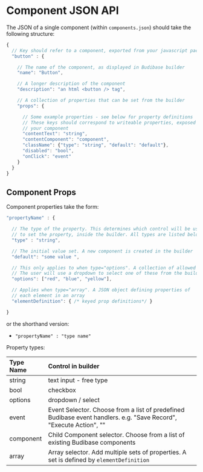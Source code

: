 # Component JSON API

The JSON of a single component \(within `components.json`\) should take the following structure:

```javascript
{
  // Key should refer to a component, exported from your javascript package 
  "button" : {

    // The name of the component, as displayed in Budibase builder 
    "name": "Button", 

    // A longer description of the component 
    "description": "an html <button /> tag",

    // A collection of properties that can be set from the builder 
    "props": {

      // Some example properties - see below for property definitions 
      // These keys should correspond to writeable properties, exposed by
      // your component 
      "contentText": "string",
      "contentComponent": "component",
      "className": {"type": "string", "default": "default"},
      "disabled": "bool",
      "onClick": "event"
    }
  }
}
```

## Component Props

Component properties take the form:

```javascript
"propertyName" : { 

  // The type of the property. This determines which control will be used 
  // to set the property, inside the builder. All types are listed below 
  "type" : "string", 

  // The initial value set. A new component is created in the builder 
  "default": "some value ",

  // This only applies to when type="options". A collection of allowed values.
  // The user will use a dropdown to select one of these from the builder
  "options": ["red", "blue", "yellow"],

  // Applies when type="array". A JSON object defining properties of 
  // each element in an array
  "elementDefinition": { /* keyed prop definitions*/ }

}
```

or the shorthand version:

* `"propertyName" : "type name"` 

Property types:

| Type Name | Control in builder |
| :--- | :--- |
| string | text input - free type |
| bool | checkbox |
| options | dropdown / select |
| event | Event Selector. Choose from a list of predefined Budibase event handlers. e.g. "Save Record", "Execute Action", "" |
| component | Child Component selector. Choose from a list of existing Budibase components |
| array | Array selector. Add multiple sets of properties. A set is defined by `elementDefinition` |

